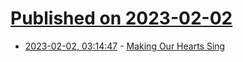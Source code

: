 # [Published on 2023-02-02](index.md)

* [2023-02-02, 03:14:47](https://news.ycombinator.com/item?id=34621582) - [Making Our Hearts Sing](https://daringfireball.net/2023/02/making_our_hearts_sing)
